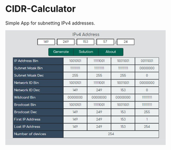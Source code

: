 # CIDR-Calculator
Simple App for subnetting IPv4 addresses.  
  
![preview](https://github.com/mmh4all/CIDR-Calculator/blob/main/preview.jpeg?raw=true)

